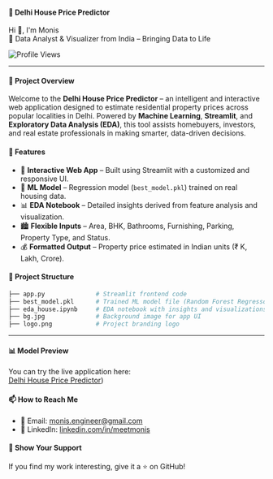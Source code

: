 #### 🏡 Delhi House Price Predictor

Hi 👋, I'm Monis  
🎯 Data Analyst & Visualizer from India – Bringing Data to Life  

![Profile Views](https://komarev.com/ghpvc/?username=meetmonis&label=Profile%20views&color=0e75b6&style=flat)

---

#### 🚀 Project Overview

Welcome to the **Delhi House Price Predictor** – an intelligent and interactive web application designed to estimate residential property prices across popular localities in Delhi. Powered by **Machine Learning**, **Streamlit**, and **Exploratory Data Analysis (EDA)**, this tool assists homebuyers, investors, and real estate professionals in making smarter, data-driven decisions.



#### 🧠 Features

- 🎯 **Interactive Web App** – Built using Streamlit with a customized and responsive UI.
- 🧪 **ML Model** – Regression model (`best_model.pkl`) trained on real housing data.
- 📊 **EDA Notebook** – Detailed insights derived from feature analysis and visualization.
- 🏙️ **Flexible Inputs** – Area, BHK, Bathrooms, Furnishing, Parking, Property Type, and Status.
- 💰 **Formatted Output** – Property price estimated in Indian units (₹ K, Lakh, Crore).



#### 📂 Project Structure

```bash
├── app.py              # Streamlit frontend code
├── best_model.pkl      # Trained ML model file (Random Forest Regressor)
├── eda_house.ipynb     # EDA notebook with insights and visualizations
├── bg.jpg              # Background image for app UI
├── logo.png            # Project branding logo
```

---
#### 📊 Model Preview
You can try the live application here:  
[Delhi House Price Predictor](https://dhp-predictor.streamlit.app/))



#### 📫 **How to Reach Me**
- 📧 Email: [monis.engineer@gmail.com](mailto:monis.engineer@gmail.com)  
- 💼 LinkedIn: [linkedin.com/in/meetmonis](https://www.linkedin.com/in/meetmonis)

#### 🌟 **Show Your Support**
If you find my work interesting, give it a ⭐️ on GitHub!
